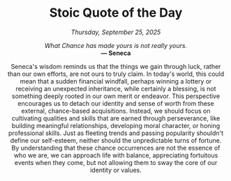 <h1 align="center">Stoic Quote of the Day</h1>
<p align="center"><em><!--START_SECTION:current-date-->
Thursday, September 25, 2025
<!--END_SECTION:current-date--></em></p>
<p align="center">
    <em><!--START_SECTION:quote-text-->
What Chance has made yours is not really yours.
<!--END_SECTION:quote-text--></em><br>
    <strong>— <!--START_SECTION:quote-author-->
Seneca
<!--END_SECTION:quote-author--></strong>
</p>

<p align="center" style="max-width:600px;margin:0 auto;">
<!--START_SECTION:quote-interpretation-->
Seneca's wisdom reminds us that the things we gain through luck, rather than our own efforts, are not ours to truly claim. In today's world, this could mean that a sudden financial windfall, perhaps winning a lottery or receiving an unexpected inheritance, while certainly a blessing, is not something deeply rooted in our own merit or endeavor. This perspective encourages us to detach our identity and sense of worth from these external, chance-based acquisitions. Instead, we should focus on cultivating qualities and skills that are earned through perseverance, like building meaningful relationships, developing moral character, or honing professional skills. Just as fleeting trends and passing popularity shouldn't define our self-esteem, neither should the unpredictable turns of fortune. By understanding that these chance occurrences are not the essence of who we are, we can approach life with balance, appreciating fortuitous events when they come, but not allowing them to sway the core of our identity or values.
<!--END_SECTION:quote-interpretation-->
</p>
